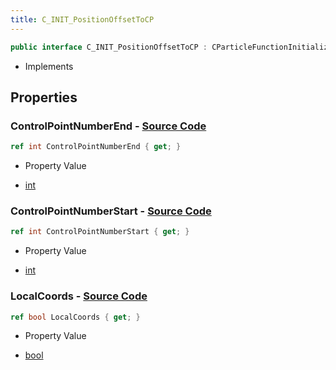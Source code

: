 ```yaml
---
title: C_INIT_PositionOffsetToCP
---
```


```csharp
public interface C_INIT_PositionOffsetToCP : CParticleFunctionInitializer, CParticleFunction, ISchemaClass<CParticleFunction>, ISchemaClass<CParticleFunctionInitializer>, ISchemaClass<C_INIT_PositionOffsetToCP>, ISchemaField, ISchemaClass, INativeHandle
```

- Implements

## Properties

### **ControlPointNumberEnd** - [Source Code](https://github.com/swiftly-solution/swiftlys2/blob/main/managed/src/SwiftlyS2.Generated/Schemas/Interfaces/C_INIT_PositionOffsetToCP.cs#L18)

```csharp
ref int ControlPointNumberEnd { get; }
```

- Property Value

- [int](https://learn.microsoft.com/dotnet/api/system.int32)

### **ControlPointNumberStart** - [Source Code](https://github.com/swiftly-solution/swiftlys2/blob/main/managed/src/SwiftlyS2.Generated/Schemas/Interfaces/C_INIT_PositionOffsetToCP.cs#L16)

```csharp
ref int ControlPointNumberStart { get; }
```

- Property Value

- [int](https://learn.microsoft.com/dotnet/api/system.int32)

### **LocalCoords** - [Source Code](https://github.com/swiftly-solution/swiftlys2/blob/main/managed/src/SwiftlyS2.Generated/Schemas/Interfaces/C_INIT_PositionOffsetToCP.cs#L20)

```csharp
ref bool LocalCoords { get; }
```

- Property Value

- [bool](https://learn.microsoft.com/dotnet/api/system.boolean)

